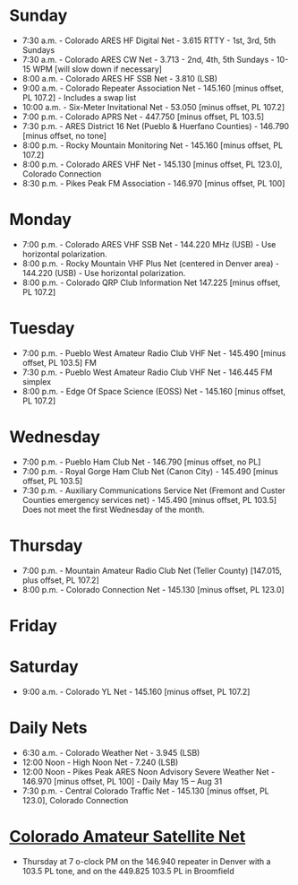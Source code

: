 Sunday
======

* 7:30 a.m. - Colorado ARES HF Digital Net - 3.615 RTTY - 1st, 3rd, 5th Sundays
* 7:30 a.m. - Colorado ARES CW Net - 3.713 - 2nd, 4th, 5th Sundays - 10-15 WPM [will slow down if necessary]
* 8:00 a.m. - Colorado ARES HF SSB Net - 3.810 (LSB)
* 9:00 a.m. - Colorado Repeater Association Net - 145.160 [minus offset, PL 107.2] - Includes a swap list
* 10:00 a.m. - Six-Meter Invitational Net - 53.050 [minus offset, PL 107.2]
* 7:00 p.m. - Colorado APRS Net - 447.750 [minus offset, PL 103.5]
* 7:30 p.m. - ARES District 16 Net (Pueblo & Huerfano Counties) - 146.790 [minus offset, no tone]
* 8:00 p.m. - Rocky Mountain Monitoring Net - 145.160 [minus offset, PL 107.2]
* 8:00 p.m. - Colorado ARES VHF Net - 145.130 [minus offset, PL 123.0], Colorado Connection
* 8:30 p.m. - Pikes Peak FM Association - 146.970 [minus offset, PL 100]

Monday
======

* 7:00 p.m. - Colorado ARES VHF SSB Net - 144.220 MHz (USB) - Use horizontal polarization.
* 8:00 p.m. - Rocky Mountain VHF Plus Net (centered in Denver area) - 144.220 (USB) - Use horizontal polarization.
* 8:00 p.m. - Colorado QRP Club Information Net 147.225 [minus offset, PL 107.2]

Tuesday
=======

* 7:00 p.m. - Pueblo West Amateur Radio Club VHF Net - 145.490 [minus offset, PL 103.5] FM
* 7:30 p.m. - Pueblo West Amateur Radio Club VHF Net - 146.445 FM simplex
* 8:00 p.m. - Edge Of Space Science (EOSS) Net - 145.160 [minus offset, PL 107.2]

Wednesday
=========

* 7:00 p.m. - Pueblo Ham Club Net - 146.790 [minus offset, no PL]
* 7:00 p.m. - Royal Gorge Ham Club Net (Canon City) - 145.490 [minus offset, PL 103.5]
* 7:30 p.m. - Auxiliary Communications Service Net (Fremont and Custer Counties emergency services net) - 145.490 [minus offset, PL 103.5] Does not meet the first Wednesday of the month.

Thursday
========

* 7:00 p.m. - Mountain Amateur Radio Club Net (Teller County) [147.015, plus offset, PL 107.2]
* 8:00 p.m. - Colorado Connection Net - 145.130 [minus offset, PL 123.0]

Friday
======
 

Saturday
========

* 9:00 a.m. - Colorado YL Net - 145.160 [minus offset, PL 107.2]

Daily Nets
==========

* 6:30 a.m. - Colorado Weather Net - 3.945 (LSB)
* 12:00 Noon - High Noon Net - 7.240 (LSB)
* 12:00 Noon - Pikes Peak ARES Noon Advisory Severe Weather Net - 146.970 [minus offset, PL 100] - Daily May 15 – Aug 31
* 7:30 p.m. - Central Colorado Traffic Net - 145.130 [minus offset, PL 123.0], Colorado Connection

[Colorado Amateur Satellite Net](http://www.amsatnet.info/)
=================================

* Thursday at 7 o-clock PM on the 146.940 repeater in Denver with a 103.5 PL tone, and on the 449.825 103.5 PL in Broomfield
